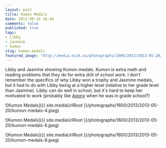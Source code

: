 ```yaml
---
layout: post
title: Kumon Medals
date: 2013-09-16 16:44
comments: false
published: true
tags:
- Libby
- jasmine
- kumon
slug: kumon-medals
featured_image: "http://media.eick.us/photographs/1600/2013/2013-05-20/kumon-medals-4.jpeg"
---
```

Libby and Jasmine showing Kumon medals. Kumon is extra math and reading problems that they do for extra drill of school work.  I don't remember the specifics of why Libby won a trophy and Jasmine medals, but it had to do with Libby being at a higher level (relative to her grade level than Jasmine). Libby can do well in school, but it's hard to keep her motivated to work (probably like [Agony][1] when he was in grade school?)

![Kumon Medals]({{ site.mediaUrlRoot }}/photographs/1600/2013/2013-05-20/kumon-medals-4.jpeg)

![Kumon Medals]({{ site.mediaUrlRoot }}/photographs/1600/2013/2013-05-20/kumon-medals-6.jpeg)

![Kumon Medals]({{ site.mediaUrlRoot }}/photographs/1600/2013/2013-05-20/kumon-medals-9.jpeg)

[1]:/blog/2013/04/14/agony-visits/

